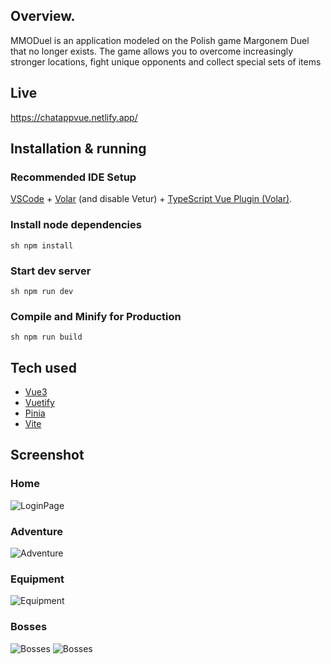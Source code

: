 ## Overview.

MMODuel is an application modeled on the Polish game Margonem Duel that no longer exists. The game allows you to overcome increasingly stronger locations, fight unique opponents and collect special sets of items

## Live 

<https://chatappvue.netlify.app/> 

## Installation & running

### Recommended IDE Setup 

[VSCode](https://code.visualstudio.com/) + [Volar](https://marketplace.visualstudio.com/items?itemName=Vue.volar) (and disable Vetur) + [TypeScript Vue Plugin (Volar)](https://marketplace.visualstudio.com/items?itemName=Vue.vscode-typescript-vue-plugin). 

### Install node dependencies 

```sh npm install ```

### Start dev server 

```sh npm run dev ``` 

### Compile and Minify for Production 

```sh npm run build ```

## Tech used 
- [Vue3](https://vuejs.org/) 
- [Vuetify](https://vuetifyjs.com/en/)
- [Pinia](https://pinia.vuejs.org/) 
- [Vite](https://vitejs.dev/) 


## Screenshot

### Home 
![LoginPage](https://github.com/StaDan1706/MMOApp/assets/63818228/a82225dc-f5ea-4c1e-969b-a5f1c7c3f4ad)

### Adventure 
![Adventure](https://github.com/StaDan1706/MMOApp/assets/63818228/5ce9c7a6-40a6-4aa7-82b8-39f4f69674f5)

### Equipment 
![Equipment](https://github.com/StaDan1706/MMOApp/assets/63818228/dafaf757-9a91-4b03-b3e4-321f93099cf9)

### Bosses 
![Bosses](https://github.com/StaDan1706/MMOApp/assets/63818228/fd34b423-2820-4fcc-a83b-646cd5cbf222)
![Bosses](https://github.com/StaDan1706/MMOApp/assets/63818228/460adc67-4c4e-45ad-a186-4df6778ddf99)
